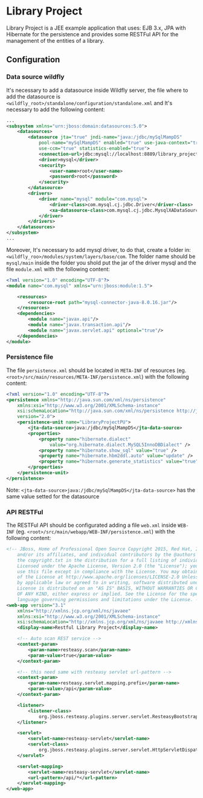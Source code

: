 # Library Project
Library Project is a JEE example application that uses: EJB 3.x, JPA with Hibernate for the persistence and provides some RESTFul API for the management of the entities of a library.

## Configuration
### Data source wildfly
It's necessary to add a datasource inside Wildfly server, the file where to add the datasource is `<wildfly_root>/standalone/configuration/standalone.xml` and It's necessary to add the following content:

```xml
...
<subsystem xmlns="urn:jboss:domain:datasources:5.0">
	<datasources>
		<datasource jta="true" jndi-name="java:/jdbc/mySqlMampDS"
			pool-name="mySqlMampDS" enabled="true" use-java-context="true"
			use-ccm="true" statistics-enabled="true">
			<connection-url>jdbc:mysql://localhost:8889/library_project?serverTimezone=UTC</connection-url>
			<driver>mysql</driver>
			<security>
				<user-name>root</user-name>
				<password>root</password>
			</security>
		</datasource>
		<drivers>
			<driver name="mysql" module="com.mysql">
				<driver-class>com.mysql.cj.jdbc.Driver</driver-class>
				<xa-datasource-class>com.mysql.cj.jdbc.MysqlXADataSource</xa-datasource-class>
			</driver>
		</drivers>
	</datasources>
</subsystem>
...
```
Moreover, It's necessary to add mysql driver, to do that, create a folder in: `<wildfly_roo>/modules/system/layers/base/com`. The folder name should be `mysql/main` inside the folder you shold put the jar of the driver mysql and the file `module.xml` with the following content:

```xml
<?xml version="1.0" encoding="UTF-8"?>
<module name="com.mysql" xmlns="urn:jboss:module:1.5">

    <resources>
        <resource-root path="mysql-connector-java-8.0.16.jar"/>
    </resources>
    <dependencies>
        <module name="javax.api"/>
        <module name="javax.transaction.api"/>
        <module name="javax.servlet.api" optional="true"/>
    </dependencies>
</module>
```
### Persistence file 
The file `persistence.xml` should be located in `META-INF` of resources (eg. `<root>/src/main/resources/META-INF/persistence.xml`) with the following content:

```xml
<?xml version="1.0" encoding="UTF-8"?>
<persistence xmlns="http://java.sun.com/xml/ns/persistence"
	xmlns:xsi="http://www.w3.org/2001/XMLSchema-instance"
	xsi:schemaLocation="http://java.sun.com/xml/ns/persistence http://java.sun.com/xml/ns/persistence/persistence_2_0.xsd"
	version="2.0">
	<persistence-unit name="LibraryProjectPU">
		<jta-data-source>java:/jdbc/mySqlMampDS</jta-data-source>
		<properties>
			<property name="hibernate.dialect"
				value="org.hibernate.dialect.MySQL5InnoDBDialect" />
			<property name="hibernate.show_sql" value="true" />
			<property name="hibernate.hbm2ddl.auto" value="update" />
			<property name="hibernate.generate_statistics" value="true"/>
		</properties>
	</persistence-unit>
</persistence>

```

Note: `<jta-data-source>java:/jdbc/mySqlMampDS</jta-data-source>` has the same value setted for the datasource

### API RESTFul
The RESTFul API should be configurated adding a file `web.xml` inside `WEB-INF` (eg. `<root>/src/main/webapp/WEB-INF/persistence.xml`) with the following content:

```xml
<!-- JBoss, Home of Professional Open Source Copyright 2015, Red Hat, Inc. 
	and/or its affiliates, and individual contributors by the @authors tag. See 
	the copyright.txt in the distribution for a full listing of individual contributors. 
	Licensed under the Apache License, Version 2.0 (the "License"); you may not 
	use this file except in compliance with the License. You may obtain a copy 
	of the License at http://www.apache.org/licenses/LICENSE-2.0 Unless required 
	by applicable law or agreed to in writing, software distributed under the 
	License is distributed on an "AS IS" BASIS, WITHOUT WARRANTIES OR CONDITIONS 
	OF ANY KIND, either express or implied. See the License for the specific 
	language governing permissions and limitations under the License. -->
<web-app version="3.1"
	xmlns="http://xmlns.jcp.org/xml/ns/javaee"
	xmlns:xsi="http://www.w3.org/2001/XMLSchema-instance"
	xsi:schemaLocation="http://xmlns.jcp.org/xml/ns/javaee http://xmlns.jcp.org/xml/ns/javaee/web-app_3_1.xsd">
	<display-name>Restful Library Project</display-name>

	<!-- Auto scan REST service -->
	<context-param>
		<param-name>resteasy.scan</param-name>
		<param-value>true</param-value>
	</context-param>

	<!-- this need same with resteasy servlet url-pattern -->
	<context-param>
		<param-name>resteasy.servlet.mapping.prefix</param-name>
		<param-value>/api</param-value>
	</context-param>

	<listener>
		<listener-class>
			org.jboss.resteasy.plugins.server.servlet.ResteasyBootstrap</listener-class>
	</listener>

	<servlet>
		<servlet-name>resteasy-servlet</servlet-name>
		<servlet-class>
			org.jboss.resteasy.plugins.server.servlet.HttpServletDispatcher</servlet-class>
	</servlet>

	<servlet-mapping>
		<servlet-name>resteasy-servlet</servlet-name>
		<url-pattern>/api/*</url-pattern>
	</servlet-mapping>
</web-app>
```
